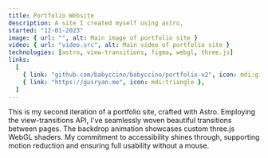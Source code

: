 ```yaml
---
title: Portfolio Website
description: A site I created myself using astro,
started: "12-01-2023"
image: { url: "", alt: Main image of portfolio site }
video: { url: "video.src", alt: Main video of portfolio site }
technologies: [astro, view-transitions, figma, webgl, three.js]
links:
  [
    { link: "github.com/babyccino/babyccino/portfolio-v2", icon: mdi:github },
    { link: "https://gusryan.me", icon: mdi:triangle },
  ]
---
```


This is my second iteration of a portfolio site, crafted with Astro.
Employing the view-transitions API, I've seamlessly woven beautiful transitions between pages.
The backdrop animation showcases custom three.js WebGL shaders.
My commitment to accessibility shines through, supporting motion reduction and ensuring full usability without a mouse.
